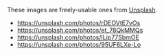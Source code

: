 These images are freely-usable ones from [Unsplash](https://unsplash.com/).

- https://unsplash.com/photos/rDEOVtE7vOs
- https://unsplash.com/photos/et_78QkMMQs
- https://unsplash.com/photos/ILip77SbmOE
- https://unsplash.com/photos/95UF6LXe-Lo
